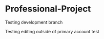 # Professional-Project

Testing development branch

Testing editing outside of primary account
test

